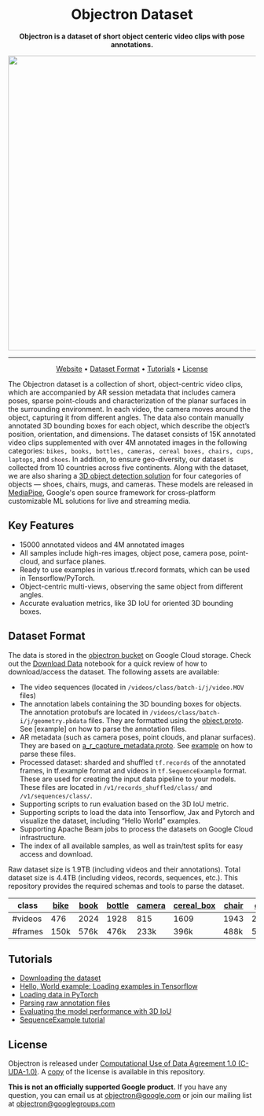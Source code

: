 
<div align="center">

# Objectron Dataset

**Objectron is a dataset of short object centeric video clips with pose annotations.**

<img src="docs/images/objectron_samples.gif" width="600px">

---
<p align="center">
  <a href="https://www.objectron.dev">Website</a> •
  <a href="#dataset-format">Dataset Format</a> •
  <a href="#tutorials">Tutorials</a> •
  <a href="#license">License</a>
</p>

</div>



The Objectron dataset is a collection of short, object-centric video clips, which are accompanied by AR session metadata that includes camera poses, sparse point-clouds and characterization of the planar surfaces in the surrounding environment. In each video, the camera moves around the object, capturing it from different angles. The data also contain manually annotated 3D bounding boxes for each object, which describe the object’s position, orientation, and dimensions. The dataset consists of 15K annotated video clips supplemented with over 4M annotated images in the following categories: `bikes, books, bottles, cameras, cereal boxes, chairs, cups, laptops`, and `shoes`. In addition, to ensure geo-diversity, our dataset is collected from 10 countries across five continents. Along with the dataset, we are also sharing a [3D object detection solution](https://google.github.io/mediapipe/solutions/objectron) for four categories of objects — shoes, chairs, mugs, and cameras. These models are released in [MediaPipe](https://mediapipe.dev/), Google's open source framework for cross-platform customizable ML solutions for live and streaming media.

## Key Features
- 15000 annotated videos and 4M annotated images
- All samples include high-res images, object pose, camera pose, point-cloud, and surface planes.
- Ready to use examples in various tf.record formats, which can be used in Tensorflow/PyTorch.
- Object-centric multi-views, observing the same object from different angles.
- Accurate evaluation metrics, like 3D IoU for oriented 3D bounding boxes.


## Dataset Format
The data is stored in the [objectron bucket](https://storage.googleapis.com/objectron) on Google Cloud storage. Check out the [Download Data](https://github.com/google-research-datasets/Objectron/blob/master/notebooks/Download%20Data.ipynb) notebook for a quick review of how to download/access the dataset. The following assets are available:

- The video sequences (located in `/videos/class/batch-i/j/video.MOV` files)
- The annotation labels containing the 3D bounding boxes for objects. The annotation protobufs are located in `/videos/class/batch-i/j/geometry.pbdata` files. They are formatted using the [object.proto](https://github.com/google-research-datasets/Objectron/blob/master/objectron/schema/object.proto). See [example] on how to parse the annotation files.
- AR metadata (such as camera poses, point clouds, and planar surfaces). They are based on [a_r_capture_metadata.proto](https://github.com/google-research-datasets/Objectron/blob/master/objectron/schema/a_r_capture_metadata.proto). See [example](https://github.com/google-research-datasets/Objectron/blob/master/notebooks/Parse%20Annotations.ipynb) on how to parse these files.
- Processed dataset: sharded and shuffled `tf.records` of the annotated frames, in tf.example format and videos in `tf.SequenceExample` format. These are used for creating the input data pipeline to your models. These files are located in `/v1/records_shuffled/class/` and `/v1/sequences/class/`.
- Supporting scripts to run evaluation based on the 3D IoU metric.
- Supporting scripts to load the data into Tensorflow, Jax and Pytorch and visualize the dataset, including “Hello World” examples.
- Supporting Apache Beam jobs to process the datasets on Google Cloud infrastructure.
- The index of all available samples, as well as train/test splits for easy access and download.

Raw dataset size is 1.9TB (including videos and their annotations). Total dataset size is 4.4TB (including videos, records, sequences, etc.). This repository provides the required schemas and tools to parse the dataset.

| class   | [bike](https://github.com/google-research-datasets/Objectron/blob/master/index/bike_annotations) | [book](https://github.com/google-research-datasets/Objectron/blob/master/index/book_annotations) | [bottle](https://github.com/google-research-datasets/Objectron/blob/master/index/bottle_annotations) | [camera](https://github.com/google-research-datasets/Objectron/blob/master/index/camera_annotations) | [cereal_box](https://github.com/google-research-datasets/Objectron/blob/master/index/cereal_box_annotations) | [chair](https://github.com/google-research-datasets/Objectron/blob/master/index/chair_annotations) | [cup](https://github.com/google-research-datasets/Objectron/blob/master/index/cup_annotations)  | [laptop](https://github.com/google-research-datasets/Objectron/blob/master/index/laptop_annotations) | [shoe](https://github.com/google-research-datasets/Objectron/blob/master/index/shoe_annotations) |
|---------|------|------|--------|--------|------------|-------|------|--------|------|
| #videos | 476  | 2024 | 1928   | 815    | 1609       | 1943  | 2204 | 1473   | 2116 |
| #frames | 150k | 576k | 476k   | 233k   | 396k       | 488k  | 546k | 485k   | 557k |

## Tutorials
- [Downloading the dataset](https://github.com/google-research-datasets/Objectron/blob/master/notebooks/Download%20Data.ipynb)
- [Hello, World example: Loading examples in Tensorflow](https://github.com/google-research-datasets/Objectron/blob/master/notebooks/Hello%20World.ipynb)
- [Loading data in PyTorch](https://github.com/google-research-datasets/Objectron/blob/master/notebooks/Objectron_Pytorch_tutorial.ipynb)
- [Parsing raw annotation files](https://github.com/google-research-datasets/Objectron/blob/master/notebooks/Parse%20Annotations.ipynb)
- [Evaluating the model performance with 3D IoU](https://github.com/google-research-datasets/Objectron/blob/master/notebooks/3D_IOU.ipynb)
- [SequenceExample tutorial](https://github.com/google-research-datasets/Objectron/blob/master/notebooks/SequenceExamples.ipynb)

## License
Objectron is released under [Computational Use of Data Agreement 1.0 (C-UDA-1.0)](https://github.com/microsoft/Computational-Use-of-Data-Agreement). A [copy](https://github.com/google-research-datasets/Objectron/blob/master/LICENSE) of the license is available in this repository.


**This is not an officially supported Google product.** If you have any question, you can email us at objectron@google.com or join our mailing list at objectron@googlegroups.com


